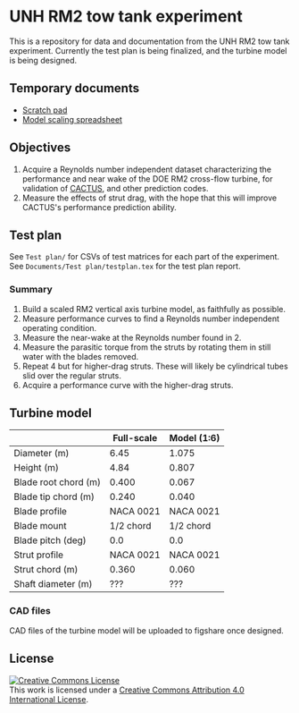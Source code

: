 UNH RM2 tow tank experiment
===========================

This is a repository for data and documentation from the UNH RM2 tow tank 
experiment. Currently the test plan is being finalized, and the turbine
model is being designed.

## Temporary documents

  * [Scratch pad](https://docs.google.com/document/d/1zFC9iLIFHl3ufpJLw5Iijj2XMi7WhGAPeBDgcCtB2U0/edit?usp=sharing)
  * [Model scaling spreadsheet](https://docs.google.com/spreadsheets/d/1p0JXNNEb69uChnZ2UWda0CEV3VlKe7VV8KDJxV5FpGk/edit?usp=sharing)

## Objectives
  1. Acquire a Reynolds number independent dataset characterizing the 
  performance and near wake of the DOE RM2 cross-flow turbine, for validation of
  [CACTUS](http://energy.sandia.gov/?page_id=16734), and other prediction codes. 
  2. Measure the effects of strut drag, with the hope that this will improve
  CACTUS's performance prediction ability. 
  
## Test plan
See `Test plan/` for CSVs of test matrices for each part of the experiment. See
`Documents/Test plan/testplan.tex` for the test plan report.

### Summary

  1. Build a scaled RM2 vertical axis turbine model, as faithfully as possible.
  2. Measure performance curves to find a Reynolds number independent operating
  condition. 
  3. Measure the near-wake at the Reynolds number found in 2. 
  4. Measure the parasitic torque from the struts by rotating them in still water
  with the blades removed.
  5. Repeat 4 but for higher-drag struts. These will likely be cylindrical tubes
  slid over the regular struts.
  6. Acquire a performance curve with the higher-drag struts.
  
## Turbine model

|                | Full-scale | Model (1:6) |
| -------------  | ---------- | ----------- |
| Diameter (m)   | 6.45       |     1.075   |
| Height (m)     | 4.84       |     0.807   |
| Blade root chord (m) |  0.400  |     0.067   |
| Blade tip chord (m)  |  0.240  |     0.040   |
| Blade profile  | NACA 0021 |   NACA 0021 |
| Blade mount    | 1/2 chord |  1/2 chord  |
| Blade pitch (deg) | 0.0   |      0.0    |
| Strut profile | NACA 0021 |   NACA 0021 |
| Strut chord (m) |  0.360  |    0.060    |
| Shaft diameter (m) |  ??? |   ???       |

### CAD files
CAD files of the turbine model will be uploaded to figshare once designed.

## License
<a rel="license" href="http://creativecommons.org/licenses/by/4.0/">
<img alt="Creative Commons License" style="border-width:0" src="http://i.creativecommons.org/l/by/4.0/88x31.png" />
</a><br />This work is licensed under a <a rel="license" href="http://creativecommons.org/licenses/by/4.0/">
Creative Commons Attribution 4.0 International License</a>.
